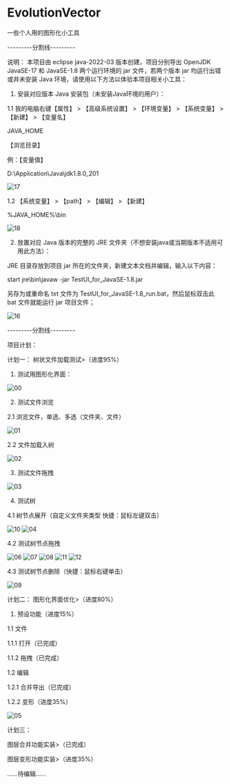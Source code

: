 # EvolutionVector
一些个人用的图形化小工具

---------分割线---------

说明：
    本项目由 eclipse java-2022-03 版本创建，项目分别导出 OpenJDK JavaSE-17 和 JavaSE-1.8 两个运行环境的 jar 文件，若两个版本 jar 均运行出错或并未安装 Java 环境，请使用以下方法以体验本项目相关小工具：

1. 安装对应版本 Java 安装包（未安装Java环境的用户）：

 1.1 我的电脑右键【属性】 > 【高级系统设置】 > 【环境变量】 > 【系统变量】 > 【新建】 > 【变量名】
 
 JAVA_HOME
 
【浏览目录】

例：【变量值】

D:\Application\Java\jdk1.8.0_201

![17](https://user-images.githubusercontent.com/52105884/161420296-5c066787-c309-4ed8-a723-9ef3d3da3284.PNG)

 1.2 【系统变量】 > 【path】 > 【编辑】 > 【新建】

%JAVA_HOME%\bin

![18](https://user-images.githubusercontent.com/52105884/161420310-5da77ec6-9f9d-47c2-ace7-e629233562b4.PNG)

2. 放置对应 Java 版本的完整的 JRE 文件夹（不想安装java或当期版本不适用可用此方法）：

JRE 目录存放到项目 jar 所在的文件夹，新建文本文档并编辑，输入以下内容：

start jre\bin\javaw -jar TestUI_for_JavaSE-1.8.jar

另存为或重命名 txt 文件为 TestUI_for_JavaSE-1.8_run.bat，然后鼠标双击此 bat 文件就能运行 jar 项目文件；

![16](https://user-images.githubusercontent.com/52105884/161420245-c6d7ce51-3a48-4d6d-b031-98d155a175dd.PNG)

---------分割线---------

项目计划：

计划一：
 树状文件加载测试>（进度95%）

 1. 测试用图形化界面：

![00](https://user-images.githubusercontent.com/52105884/159549114-12750b14-ee30-4e7b-bc71-1590ece97b03.PNG)

 2. 测试文件浏览

  2.1 浏览文件，单选、多选（文件夹、文件）

![01](https://user-images.githubusercontent.com/52105884/159549120-72453c7a-7f84-4e9c-9bf7-f3cc7bc14699.PNG)

  2.2 文件加载入树

![02](https://user-images.githubusercontent.com/52105884/159549127-457693f3-355b-4817-9787-e65133eef4b3.PNG)

 3. 测试文件拖拽

![03](https://user-images.githubusercontent.com/52105884/159549138-4524a100-bb71-48a8-9ca5-8f83351d2706.PNG)

 4. 测试树

  4.1 树节点展开（自定义文件夹类型 快捷：鼠标左键双击）

![10](https://user-images.githubusercontent.com/52105884/161045369-6310a975-0576-412e-9051-249796cf4271.PNG)
![04](https://user-images.githubusercontent.com/52105884/159549140-83afcb1d-e003-4b5c-a89e-b25b3758b92e.PNG)

  4.2 测试树节点拖拽

![06](https://user-images.githubusercontent.com/52105884/161034999-3f2c05e2-db6e-4dbf-aaec-d60daa05dfb3.PNG)
![07](https://user-images.githubusercontent.com/52105884/161035028-5fcdbb9b-6779-473b-aacc-6be7cbace801.PNG)
![08](https://user-images.githubusercontent.com/52105884/161035088-64cd1f44-194e-4503-970c-0dbc1d0de4e4.PNG)
![11](https://user-images.githubusercontent.com/52105884/161241457-cdca7213-b077-4fa3-937b-542010571132.PNG)
![12](https://user-images.githubusercontent.com/52105884/161241490-d84146a0-7483-4d61-ad6f-ddc231566d04.PNG)

  4.3 测试树节点删除（快捷：鼠标右键单击）

![09](https://user-images.githubusercontent.com/52105884/161035221-6b487a1d-22e9-40b5-b048-dc3748a52032.PNG)

  
计划二：
    图形化界面优化>（进度80%）

 1. 预设功能（进度15%）

  1.1 文件

   1.1.1 打开（已完成）

   1.1.2 拖拽（已完成）

  1.2 编辑

   1.2.1 合并导出（已完成）

   1.2.2 变形（进度35%）

![05](https://user-images.githubusercontent.com/52105884/159551456-e9c63e3e-303d-4a63-a635-f522ab3e0fb3.PNG)


计划三：

 图层合并功能实装>（已完成）
 
 图层变形功能实装>（进度35%）
    
 ......待编辑......
    
